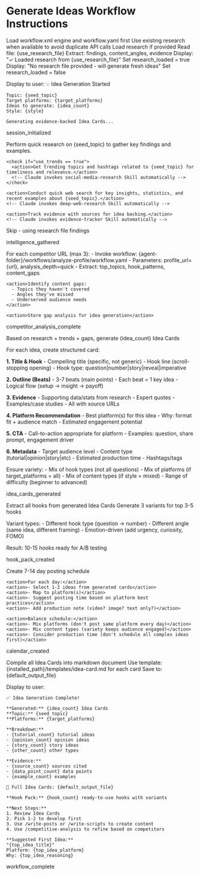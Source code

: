 # Generate Ideas Workflow Instructions

<workflow>
<critical>Load workflow.xml engine and workflow.yaml first</critical>
<critical>Use existing research when available to avoid duplicate API calls</critical>

<step n="1" goal="Initialize idea generation session">
  <action>Load research if provided</action>

  <check if="use_research_file provided">
    <action>Read file: {use_research_file}</action>
    <action>Extract: findings, content_angles, evidence</action>
    <action>Display: "✓ Loaded research from {use_research_file}"</action>
    <action>Set research_loaded = true</action>
  </check>

  <check if="use_research_file NOT provided">
    <action>Display: "No research file provided - will generate fresh ideas"</action>
    <action>Set research_loaded = false</action>
  </check>

<action>Display to user:
💡 Idea Generation Started

    Topic: {seed_topic}
    Target platforms: {target_platforms}
    Ideas to generate: {idea_count}
    Style: {style}

    Generating evidence-backed Idea Cards...

  </action>

<template-output>session_initialized</template-output>
</step>

<step n="2" goal="Gather intelligence (if no research file)">
  <check if="research_loaded == false">
    <action>Perform quick research on {seed_topic} to gather key findings and examples.</action>

    <check if="use_trends == true">
      <action>Get trending topics and hashtags related to {seed_topic} for timeliness and relevance.</action>
      <!-- Claude invokes social-media-research Skill automatically -->
    </check>

    <action>Conduct quick web search for key insights, statistics, and recent examples about {seed_topic}.</action>
    <!-- Claude invokes deep-web-research Skill automatically -->

    <action>Track evidence with sources for idea backing.</action>
    <!-- Claude invokes evidence-tracker Skill automatically -->

  </check>

  <check if="research_loaded == true">
    <action>Skip - using research file findings</action>
  </check>

<template-output>intelligence_gathered</template-output>
</step>

<step n="3" goal="Analyze competitors (if URLs provided)">
  <check if="competitor_urls provided">
    <action>For each competitor URL (max 3):
      - Invoke workflow: {agent-folder}/workflows/analyze-profile/workflow.yaml
      - Parameters: profile_url={url}, analysis_depth=quick
      - Extract: top_topics, hook_patterns, content_gaps
    </action>

    <action>Identify content gaps:
      - Topics they haven't covered
      - Angles they've missed
      - Underserved audience needs
    </action>

    <action>Store gap analysis for idea generation</action>

  </check>

<template-output>competitor_analysis_complete</template-output>
</step>

<step n="4" goal="Generate Idea Cards">
  <action>Based on research + trends + gaps, generate {idea_count} Idea Cards</action>

<action>For each idea, create structured card:</action>

<action>**1. Title & Hook** - Compelling title (specific, not generic) - Hook line (scroll-stopping opening) - Hook type: question|number|story|reveal|imperative
</action>

<action>**2. Outline (Beats)** - 3-7 beats (main points) - Each beat = 1 key idea - Logical flow (setup → insight → payoff)
</action>

<action>**3. Evidence** - Supporting data/stats from research - Expert quotes - Examples/case studies - All with source URLs
</action>

<action>**4. Platform Recommendation** - Best platform(s) for this idea - Why: format fit + audience match - Estimated engagement potential
</action>

<action>**5. CTA** - Call-to-action appropriate for platform - Examples: question, share prompt, engagement driver
</action>

<action>**6. Metadata** - Target audience level - Content type (tutorial|opinion|story|etc) - Estimated production time - Hashtags/tags
</action>

<action>Ensure variety:</action>
<action>- Mix of hook types (not all questions)</action>
<action>- Mix of platforms (if target_platforms = all)</action>
<action>- Mix of content types (if style = mixed)</action>
<action>- Range of difficulty (beginner to advanced)</action>

<template-output>idea_cards_generated</template-output>
</step>

<step n="5" goal="Create hook pack">
  <action>Extract all hooks from generated Idea Cards</action>
  <action>Generate 3 variants for top 3-5 hooks</action>

<action>Variant types:</action>
<action>- Different hook type (question → number)</action>
<action>- Different angle (same idea, different framing)</action>
<action>- Emotion-driven (add urgency, curiosity, FOMO)</action>

<action>Result: 10-15 hooks ready for A/B testing</action>

<template-output>hook_pack_created</template-output>
</step>

<step n="6" goal="Build content calendar (optional)">
  <check if="idea_count >= 7">
    <action>Create 7-14 day posting schedule</action>

    <action>For each day:</action>
    <action>- Select 1-2 ideas from generated cards</action>
    <action>- Map to platform(s)</action>
    <action>- Suggest posting time based on platform best practices</action>
    <action>- Add production note (video? image? text only?)</action>

    <action>Balance schedule:</action>
    <action>- Mix platforms (don't post same platform every day)</action>
    <action>- Mix content types (variety keeps audience engaged)</action>
    <action>- Consider production time (don't schedule all complex ideas first)</action>

  </check>

<template-output>calendar_created</template-output>
</step>

<step n="7" goal="Save and present outputs">
  <action>Compile all Idea Cards into markdown document</action>
  <action>Use template: {installed_path}/templates/idea-card.md for each card</action>
  <action>Save to: {default_output_file}</action>

<action>Display to user:

    ✅ Idea Generation Complete!

    **Generated:** {idea_count} Idea Cards
    **Topic:** {seed_topic}
    **Platforms:** {target_platforms}

    **Breakdown:**
    - {tutorial_count} tutorial ideas
    - {opinion_count} opinion ideas
    - {story_count} story ideas
    - {other_count} other types

    **Evidence:**
    - {source_count} sources cited
    - {data_point_count} data points
    - {example_count} examples

    📄 Full Idea Cards: {default_output_file}

    **Hook Pack:** {hook_count} ready-to-use hooks with variants

    **Next Steps:**
    1. Review Idea Cards
    2. Pick 1-2 to develop first
    3. Use /write-posts or /write-scripts to create content
    4. Use /competitive-analysis to refine based on competitors

    **Suggested First Idea:**
    "{top_idea_title}"
    Platform: {top_idea_platform}
    Why: {top_idea_reasoning}

  </action>

<template-output>workflow_complete</template-output>
</step>

</workflow>
